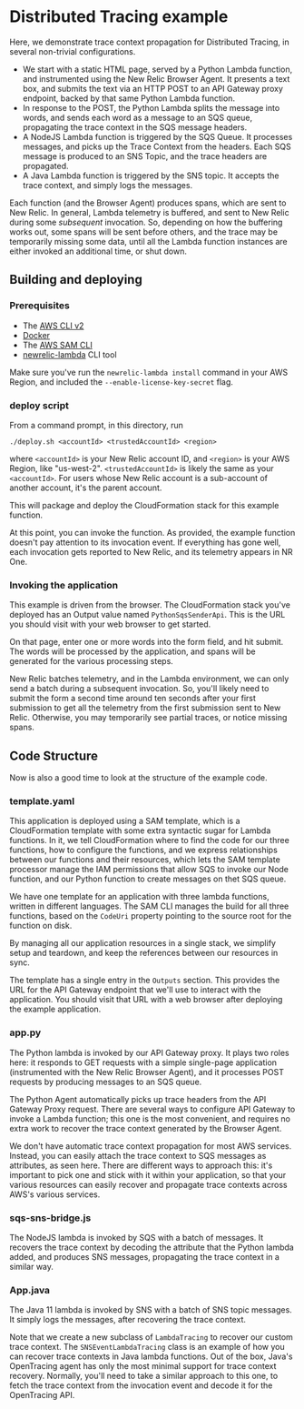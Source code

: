 # Distributed Tracing example

Here, we demonstrate trace context propagation for Distributed Tracing, in several non-trivial configurations.

- We start with a static HTML page, served by a Python Lambda function, and instrumented using the New Relic Browser
  Agent. It presents a text box, and submits the text via an HTTP POST to an API Gateway proxy endpoint, backed by that
  same Python Lambda function.
- In response to the POST, the Python Lambda splits the message into words, and sends each word as a message to an SQS
  queue, propagating the trace context in the SQS message headers.
- A NodeJS Lambda function is triggered by the SQS Queue. It processes messages, and picks up the Trace Context from the
  headers. Each SQS message is produced to an SNS Topic, and the trace headers are propagated.
- A Java Lambda function is triggered by the SNS topic. It accepts the trace context, and simply logs the messages.

Each function (and the Browser Agent) produces spans, which are sent to New Relic. In general, Lambda telemetry is
buffered, and sent to New Relic during some _subsequent_ invocation. So, depending on how the buffering works out, some
spans will be sent before others, and the trace may be temporarily missing some data, until all the Lambda function
instances are either invoked an additional time, or shut down.

## Building and deploying

### Prerequisites

- The [AWS CLI v2](https://docs.aws.amazon.com/cli/latest/userguide/install-cliv2.html)
- [Docker](https://docs.docker.com/get-docker/)
- The [AWS SAM CLI](https://docs.aws.amazon.com/serverless-application-model/latest/developerguide/serverless-sam-cli-install.html)
- [newrelic-lambda](https://github.com/newrelic/newrelic-lambda-cli#installation) CLI tool

Make sure you've run the `newrelic-lambda install` command in your AWS Region, and included
the `--enable-license-key-secret` flag.

### deploy script

From a command prompt, in this directory, run

    ./deploy.sh <accountId> <trustedAccountId> <region>

where `<accountId>` is your New Relic account ID, and  `<region>`
is your AWS Region, like "us-west-2". `<trustedAccountId>` is likely the same as your `<accountId>`. For users whose New
Relic account is a sub-account of another account, it's the parent account.

This will package and deploy the CloudFormation stack for this example function.

At this point, you can invoke the function. As provided, the example function doesn't pay attention to its invocation
event. If everything has gone well, each invocation gets reported to New Relic, and its telemetry appears in NR One.

### Invoking the application

This example is driven from the browser. The CloudFormation stack you've deployed has an Output value named 
`PythonSqsSenderApi`. This is the URL you should visit with your web browser to get started. 

On that page, enter one or more words into the form field, and hit submit. The words will be processed by the 
application, and spans will be generated for the various processing steps.

New Relic batches telemetry, and in the Lambda environment, we can only send a batch during a subsequent invocation. 
So, you'll likely need to submit the form a second time around ten seconds after your first submission to get all the 
telemetry from the first submission sent to New Relic. Otherwise, you may temporarily see partial traces, or notice 
missing spans.

## Code Structure

Now is also a good time to look at the structure of the example code.

### template.yaml

This application is deployed using a SAM template, which is a CloudFormation template with some extra syntactic sugar
for Lambda functions. In it, we tell CloudFormation where to find the code for our three functions, how to configure the
functions, and we express relationships between our functions and their resources, which lets the SAM template processor
manage the IAM permissions that allow SQS to invoke our Node function, and our Python function to create messages on
thet SQS queue.

We have one template for an application with three lambda functions, written in different languages. The SAM CLI manages
the build for all three functions, based on the `CodeUri` property pointing to the source root for the function on disk.

By managing all our application resources in a single stack, we simplify setup and teardown, and keep the references
between our resources in sync.

The template has a single entry in the `Outputs` section. This provides the URL for the API Gateway endpoint that we'll
use to interact with the application. You should visit that URL with a web browser after deploying the example
application.

### app.py

The Python lambda is invoked by our API Gateway proxy. It plays two roles here: it responds to GET requests with a
simple single-page application (instrumented with the New Relic Browser Agent), and it processes POST requests by
producing messages to an SQS queue.

The Python Agent automatically picks up trace headers from the API Gateway Proxy request. There are several ways to
configure API Gateway to invoke a Lambda function; this one is the most convenient, and requires no extra work to
recover the trace context generated by the Browser Agent.

We don't have automatic trace context propagation for most AWS services. Instead, you can easily attach the trace
context to SQS messages as attributes, as seen here. There are different ways to approach this: it's important to pick
one and stick with it within your application, so that your various resources can easily recover and propagate trace
contexts across AWS's various services.

### sqs-sns-bridge.js

The NodeJS lambda is invoked by SQS with a batch of messages. It recovers the trace context by decoding the attribute
that the Python lambda added, and produces SNS messages, propagating the trace context in a similar way.

### App.java

The Java 11 lambda is invoked by SNS with a batch of SNS topic messages. It simply logs the messages, after recovering
the trace context.

Note that we create a new subclass of `LambdaTracing` to recover our custom trace context. The
`SNSEventLambdaTracing` class is an example of how you can recover trace contexts in Java lambda functions. Out of the
box, Java's OpenTracing agent has only the most minimal support for trace context recovery. Normally, you'll need to
take a similar approach to this one, to fetch the trace context from the invocation event and decode it for the
OpenTracing API. 
